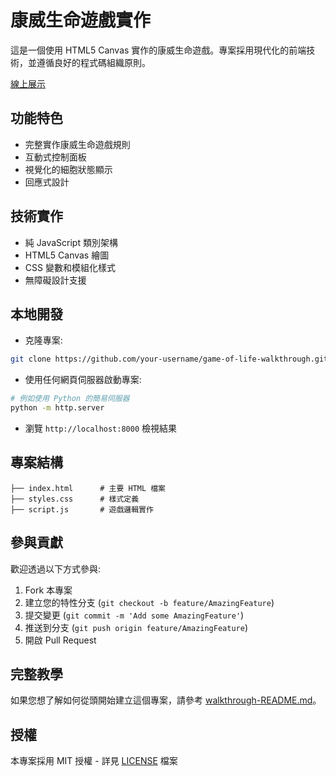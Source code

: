 # 康威生命遊戲實作

這是一個使用 HTML5 Canvas 實作的康威生命遊戲。專案採用現代化的前端技術，並遵循良好的程式碼組織原則。

[線上展示](https://your-username.github.io/game-of-life-walkthrough)

## 功能特色

- 完整實作康威生命遊戲規則
- 互動式控制面板
- 視覺化的細胞狀態顯示
- 回應式設計

## 技術實作

- 純 JavaScript 類別架構
- HTML5 Canvas 繪圖
- CSS 變數和模組化樣式
- 無障礙設計支援

## 本地開發

-  克隆專案:

```bash
git clone https://github.com/your-username/game-of-life-walkthrough.git
```

- 使用任何網頁伺服器啟動專案:

```bash
# 例如使用 Python 的簡易伺服器
python -m http.server
```

- 瀏覽 `http://localhost:8000` 檢視結果

## 專案結構

``` text
├── index.html      # 主要 HTML 檔案
├── styles.css      # 樣式定義
├── script.js       # 遊戲邏輯實作
```

## 參與貢獻

歡迎透過以下方式參與:

1. Fork 本專案
2. 建立您的特性分支 (`git checkout -b feature/AmazingFeature`)
3. 提交變更 (`git commit -m 'Add some AmazingFeature'`)
4. 推送到分支 (`git push origin feature/AmazingFeature`)
5. 開啟 Pull Request

## 完整教學

如果您想了解如何從頭開始建立這個專案，請參考 [walkthrough-README.md](walkthrough-README.md)。

## 授權

本專案採用 MIT 授權 - 詳見 [LICENSE](LICENSE) 檔案
